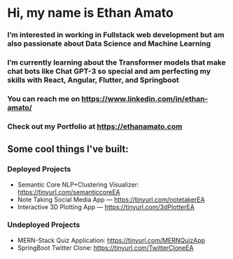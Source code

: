 # Hi, my name is Ethan Amato
### I’m interested in working in Fullstack web development but am also passionate about Data Science and Machine Learning
### I’m currently learning about the Transformer models that make chat bots like Chat GPT-3 so special and am perfecting my skills with React, Angular, Flutter, and Springboot
### You can reach me on https://www.linkedin.com/in/ethan-amato/
### Check out my Portfolio at https://ethanamato.com
## Some cool things I've built: 
### Deployed Projects
- Semantic Core NLP+Clustering Visualizer: https://tinyurl.com/semanticcoreEA 
- Note Taking Social Media App — https://tinyurl.com/notetakerEA
- Interactive 3D Plotting App — https://tinyurl.com/3dPlotterEA
### Undeployed Projects
- MERN-Stack Quiz Application: https://tinyurl.com/MERNQuizApp 
- SpringBoot Twitter Clone: https://tinyurl.com/TwitterCloneEA 



<!---
EthanAmato/EthanAmato is a ✨ special ✨ repository because its `README.md` (this file) appears on your GitHub profile.
You can click the Preview link to take a look at your changes.
--->
